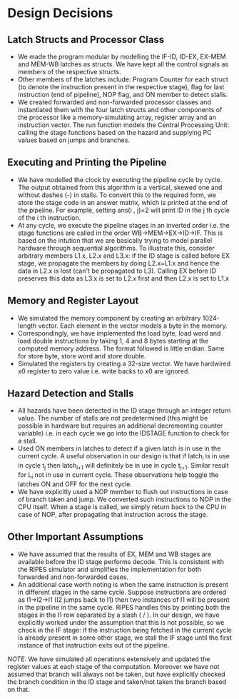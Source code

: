 # Design Decisions

## Latch Structs and Processor Class
- We made the program modular by modelling the IF-ID, ID-EX, EX-MEM and MEM-WB latches as structs. We have kept all the control signals as members of the respective structs.
- Other members of the latches include: Program Counter for each struct (to denote the instruction present in the respective stage), flag for last instruction (end of pipeline), NOP flag, and ON member to detect stalls.
- We created forwarded and non-forwarded processor classes and instantiated them with the four latch structs and other components of the processor like a memory-simulating array, register array and an instruction vector. The run function models the Central Processing Unit: calling the stage functions based on the hazard and supplying PC values based on jumps and branches. 

## Executing and Printing the Pipeline
- We have modelled the clock by executing the pipeline cycle by cycle. The output obtained from this algorithm is a vertical, skewed one and without dashes (-) in stalls. To convert this to the required form, we store the stage code in an answer matrix, which is printed at the end of the pipeline. For example, setting ans(i , j)=2 will print ID in the j th cycle of the i th instruction.
- At any cycle, we execute the pipeline stages in an inverted order i.e. the stage functions are called in the order WB->MEM->EX->ID->IF. This is based on the intution that we are basically trying to model parallel hardware through sequential algorithms. To illustrate this, consider arbitrary members L1.x, L2.x and L3.x: if the ID stage is called before EX stage, we propagate the members by doing L2.x=L1.x and hence the data in L2.x is lost (can't be propagated to L3). Calling EX before ID preserves this data as L3.x is set to L2.x first and then L2.x is set to L1.x

## Memory and Register Layout
- We simulated the memory component by creating an arbitrary 1024-length vector. Each element in the vector models a byte in the memory.
- Correspondingly, we have implemented the load byte, load word and load double instructions by taking 1, 4 and 8 bytes starting at the computed memory address. The format followed is little endian. Same for store byte, store word and store double.
- Simulated the registers by creating a 32-size vector. We have hardwired x0 register to zero value i.e. write backs to x0 are ignored.

## Hazard Detection and Stalls
- All hazards have been detected in the ID stage through an integer return value. The number of stalls are not predetermined (this might be possible in hardware but requires an additional decrementing counter variable) i.e. in each cycle we go into the IDSTAGE function to check for a stall.
- Used ON members in latches to detect if a given latch is in use in the current cycle. A useful observation in our design is that if latch<sub>i</sub> is in use in cycle t<sub>j</sub> then latch<sub>i+1</sub> will definitely be in use in cycle t<sub>j+1</sub>. Similar result for L<sub>i</sub> not in use in current cycle. These observations help toggle the latches ON and OFF for the next cycle. 
- We have explicitly used a NOP member to flush out instructions in case of branch taken and jump. We converted such instructions to NOP in the CPU itself. When a stage is called, we simply return back to the CPU in case of NOP, after propagating that instruction across the stage. 

## Other Important Assumptions
- We have assumed that the results of EX, MEM and WB stages are available before the ID stage performs decode. This is consistent with the RIPES simulator and simplifies the implementation for both forwarded and non-forwarded cases.
- An additional case worth noting is when the same instruction is present in different stages in the same cycle. Suppose instructions are ordered as I1->I2->I1 (I2 jumps back to I1) then two instances of I1 will be present in the pipeline in the same cycle. RIPES handles this by printing both the stages in the I1 row separated by a slash ( / ). In our design, we have explicitly worked under the assumption that this is not possible, so we check in the IF stage: if the instruction being fetched in the current cycle is already present in some other stage, we stall the IF stage until the first instance of that instruction exits out of the pipeline.

*NOTE:* We have simulated all operations extensively and updated the register values at each stage of the computation. Moreover we have not assumed that branch will always not be taken, but have explicitly checked the branch condition in the ID stage and taken/not taken the branch based on that. 




